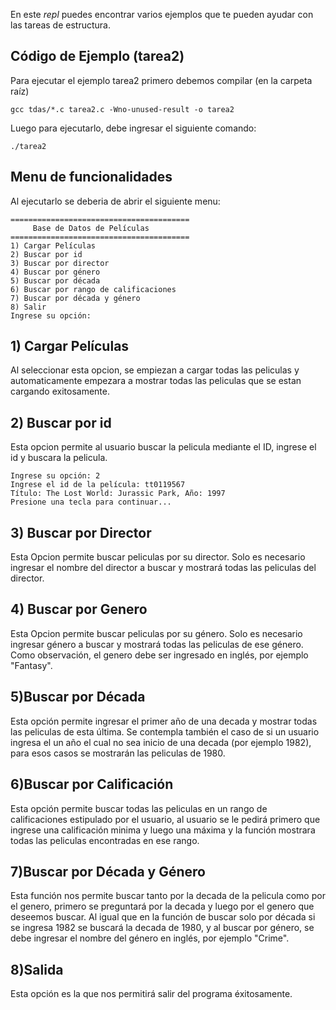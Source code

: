 En este *repl* puedes encontrar varios ejemplos que te pueden ayudar con las tareas de estructura.

## Código de Ejemplo (tarea2)
Para ejecutar el ejemplo tarea2 primero debemos compilar (en la carpeta raíz)
````
gcc tdas/*.c tarea2.c -Wno-unused-result -o tarea2
````
Luego para ejecutarlo, debe ingresar el siguiente comando:
````
./tarea2
````

## Menu de funcionalidades
Al ejecutarlo se deberia de abrir el siguiente menu:
````
========================================
     Base de Datos de Películas
========================================
1) Cargar Películas
2) Buscar por id
3) Buscar por director
4) Buscar por género
5) Buscar por década
6) Buscar por rango de calificaciones
7) Buscar por década y género
8) Salir
Ingrese su opción:
````
## 1) Cargar Películas
Al seleccionar esta opcion, se empiezan a cargar todas las peliculas y automaticamente empezara a mostrar todas las peliculas que se estan cargando exitosamente.

## 2) Buscar por id
Esta opcion permite al usuario buscar la pelicula mediante el ID, ingrese el id y buscara la pelicula.
````
Ingrese su opción: 2
Ingrese el id de la película: tt0119567
Título: The Lost World: Jurassic Park, Año: 1997
Presione una tecla para continuar...
````
## 3) Buscar por Director
Esta Opcion permite buscar peliculas por su director. Solo es necesario ingresar el nombre del director a buscar y mostrará todas las peliculas del director.

## 4) Buscar por Genero
Esta Opcion permite buscar peliculas por su género. Solo es necesario ingresar género a buscar y mostrará todas las peliculas de ese género. Como observación, el genero debe ser ingresado en inglés, por ejemplo "Fantasy".

## 5)Buscar por Década
Esta opción permite ingresar el primer año de una decada y mostrar todas las peliculas de esta última. Se contempla también el caso de si un usuario ingresa el un año el cual no sea inicio de una decada (por ejemplo 1982), para esos casos se mostrarán las peliculas de 1980.

## 6)Buscar por Calificación
Esta opción permite buscar todas las peliculas en un rango de calificaciones estipulado por el usuario, al usuario se le pedirá primero que ingrese una calificación minima y luego una máxima y la función mostrara todas las peliculas encontradas en ese rango.

## 7)Buscar por Década y Género
Esta función nos permite buscar tanto por la decada de la pelicula como por el genero, primero se preguntará por la decada y luego por el genero que deseemos buscar. Al igual que en la función de buscar solo por década si se ingresa 1982 se buscará la decada de 1980, y al buscar por género, se debe ingresar el nombre del género en inglés, por ejemplo "Crime".

## 8)Salida
Esta opción es la que nos permitirá salir del programa éxitosamente.
